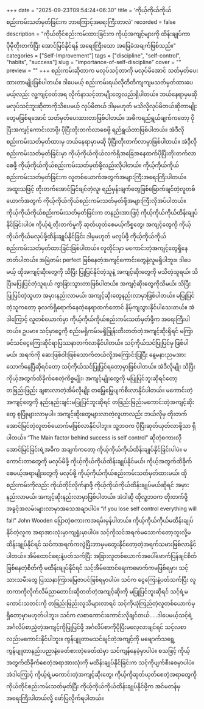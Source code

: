 +++
date = "2025-09-23T09:54:24+06:30"
title = 'ကိုယ့်ကိုယ်ကိုယ်စည်းကမ်းသတ်မှတ်ခြင်းက ဘာကြောင့်အရေးကြီးတာလဲ'
recorded = false
description = "ကိုယ်တိုင်စည်းကမ်းထားခြင်းက ကိုယ့်အကျင့်များကို ထိန်းချုပ်ကာ ပိုမိုတိုးတက်ပြီး အောင်မြင်နိုင်ရန် အရေးကြီးသော အခြေခံအချက်ဖြစ်သည်။"
categories = ["Self-Improvement"]
tags = ["discipline", "self-control", "habits", "success"]
slug = "importance-of-self-discipline"
cover = ""
preview = ""
+++
စည်းကမ်းဆိုတာက မလုပ်သင့်တာကို မလုပ်မိအောင် သတ်မှတ်ပေးထားတာမျိုးဖြစ်ပါတယ်။ ဒါပေမယ့် စည်းကမ်းရယ်လိုတိတိကျကျမသတ်မှတ်ထားပေမယ့်လည်း လူ့ကျင့်ဝတ်အရ လိုက်နာသင့်တာမျိုးတွေလည်းရှိပါတယ်။ ဘယ်နေရာမှမဆို မလုပ်သင့်ဘူးဆိုတာကိုသိပေမယ့် လုပ်မိတယ် ဒါမှမဟုတ် မသိလို့လုပ်မိတယ်ဆိုတာမျိုးတွေမဖြစ်ရအောင် သတ်မှတ်ပေးထားတာဖြစ်ပါတယ်။ အဓိကရည်ရွယ်ချက်ကတော့ ပိုပြီးအကျင့်ကောင်းလာဖို့၊ ပိုပြီးတိုးတက်လာစေဖို့ ရည်ရွယ်တာဖြစ်ပါတယ်။ အဲဒီလို စည်းကမ်းသတ်မှတ်ထားမှ ဘယ်နေရာမှာမဆို ပိုပြီးတိုးတက်လာမှာဖြစ်ပါတယ်။ အဲဒီ့လိုစည်းကမ်းသတ်မှတ်ခြင်းမှာ ကိုယ့်ကိုယ်ကိုယ်လက်ရှိအခြေအနေထက်ပိုပြီးတိုးတက်လာစေဖို့ ကိုယ့်ကိုယ်ကိုယ်စည်းကမ်းသတ်မှတ်ဖို့လည်းလိုပါတယ်။
ကိုယ့်ကိုယ်ကိုယ်စည်းကမ်းသတ်မှတ်ခြင်းက လူတစ်ယောက်အတွက်အများကြီးအရေးကြီးပါတယ်။ အထူးသဖြင့် တိုးတက်အောင်မြင်ချင်တဲ့လူ၊ ရည်မှန်းချက်တွေဖြစ်မြောက်ချင်တဲ့လူတစ်ယောက်အတွက် ကိုယ့်ကိုယ်ကိုယ်စည်းကမ်းသတ်မှတ်ဖို့အများကြီးလိုအပ်ပါတယ်။ ကိုယ့်ကိုယ်ကိုယ်စည်းကမ်းသတ်မှတ်ခြင်းက တနည်းအားဖြင့် ကိုယ့်ကိုယ်ကိုယ်ထိန်းချုပ်နိုင်ခြင်းပါပဲ။ ကိုယ့်ရဲ့တိုးတက်မှုကို ဆုတ်ယုတ်စေမယ့်ကိစ္စတွေ၊ အကျင့်တွေကို ကိုယ့်ကိုယ်ကိုယ်မလုပ်ဖို့ထိန်းချုပ်နိုင်ခြင်း ဒါမှမဟုတ် မလုပ်ဖို့ ကိုယ့်ကိုယ်ကိုယ်စည်းကမ်းသတ်မှတ်ထားခြင်းဖြစ်ပါတယ်။ လူတိုင်းမှာ မကောင်းတဲ့အကျင့်တွေရှိနေတတ်ပါတယ်။ အမြဲတမ်း perfect ဖြစ်နေတဲ့အကျင့်ကောင်းတွေနဲ့လူမရှိပါဘူး။ ဒါပေမယ့် ထိုအကျင့်ဆိုးတွေကို သိပြီး ပြုပြင်နိုင်တဲ့သူနဲ့ အကျင့်ဆိုးတွေကို မသိတဲ့သူရယ်၊ သိပြီးမပြုပြင်တဲ့သူရယ် ကွာခြားသွားတာဖြစ်ပါတယ်။
အကျင့်ဆိုးတွေကိုသိမယ်၊ သိပြီးပြုပြင်တဲ့သူဟာ အမှားနည်းလာမယ်၊ အကျင့်ဆိုးတွေနည်းလာမှာဖြစ်ပါတယ်။ မပြုပြင်တဲ့သူကတော့ ခုလက်ရှိရောက်နေတဲ့နေရာထက်တောင် နိမ့်ကျသွားနိုင်ပါသေးတယ်။ အဲဒါကြောင့် လူတစ်ယောက်မှာ ကိုယ့်ကိုယ်ကိုယ်စည်းကမ်းသတ်မှတ်ဖို့က အရေးကြီးပါတယ်။ ဥပမာ။ သင့်မှာငွေကို စည်းမရှိကမ်းမရှိဖြုန်းတီးတတ်တဲ့အကျင့်ဆိုးရှိရင် မကြာခင်သင်ငွေကြေးဆိုင်ရာပြဿနာတက်လာနိုင်ပါတယ်။ သင့်ကိုယ်သင်ပြုပြင်မှ ဖြစ်ပါမယ်၊ အရက်ကို ဆေးဖြစ်ဝါးဖြစ်သောက်တယ်လို့အကြောင်းပြပြီး နေ့မနားညမအားသောက်နေပြီဆိုရင်တော့ သင့်ကိုယ်သင်ပြုပြင်ရတော့မှာဖြစ်ပါတယ်။ အဲဒီလိုမျိုး သိပြီး ကိုယ့်အတွက်ထိခိုက်စေတဲ့ကိစ္စမျိုး၊ အကျင့်မျိုးတွေကို မပြုပြင်ဘူးဆိုရင်တော့ တဖြည်းဖြည်း ချစားလာတဲ့အိမ်လိုမျိုး တမြေ့မြေ့ပျက်စီးလာနိုင်ပါတယ်။ မကောင်းတဲ့အကျင့်တွေကို နည်းနည်းချင်းမပြုပြင်ဘူးဆိုရင် တဖြည်းဖြည်းမကောင်းတဲ့အကျင့်ဆိုးတွေ စုပြုံများလာမှပါ။ အကျင့်ဆိုးတွေများလာတဲ့လူဟာလည်း ဘယ်လိုမှ တိုးတက်အောင်မြင်တဲ့လူတစ်ယောက်မဖြစ်လာနိုင်ပါဘူး။ သူ့ဘဝက ပိုပြီးဆုတ်ယုတ်လာဖို့သာ ရှိပါတယ်။ “The Main factor behind success is self control” ဆိုတဲ့စကားလို အောင်မြင်ခြင်းရဲ့အဓိက အချက်ကတော့ ကိုယ့်ကိုယ်ကိုယ်ထိန်းချုပ်နိုင်ခြင်းပါပဲ။ မကောင်းတာတွေကို မလုပ်မိဖို့ ကိုယ့်ကိုယ်ကိုယ်ထိန်းချုပ်နိုင်မယ်၊ ကိုယ့်အတွက်ထိခိုက်စေမယ့်အရာမျိုးတွေကို မလုပ်ဖို့ ကိုယ့်ကိုယ်ကိုယ်စည်းကမ်းသတ်မှတ်ထားမယ်၊ ထိုစည်းကမ်းကိုလည်း ကိုယ်တိုင်လိုက်နာဖို့ ကိုယ့်ကိုယ်ကိုယ်ထိန်းချုပ်မယ်ဆိုရင် အမှားနည်းလာမယ်၊ အကျင့်ဆိုးနည်းလာမှာဖြစ်ပါတယ်။ အဲဒါဆို ထိုလူ့ဘဝက တိုးတက်ဖို့ အခွင့်အလမ်းများလာမှာအသေအချာပါပဲ။ “if you lose self control everything will fall” John Wooden ပြောတဲ့စကားကအရမ်းမှန်ပါတယ်။ ကိုယ့်ကိုယ်ကိုယ်မထိန်းချုပ်နိုင်တဲ့လူက အရာအားလုံးမှာကျရှုံးမှာပါပဲ။ သင့်ကိုသင်အရက်မသောက်တော့ဘူးလို့မထိန်းချုပ်နိုင်ရင် သင်ကအရက်ကလွဲပြီးဘာမှမတွေးနိုင်တော့တဲ့အရက်သမားဖြစ်လာနိုင်ပါတယ်။ အိမ်ထောင်ရေးနဲ့ပတ်သက်ပြီး အခြားလူတစ်ယောက်အပေါ်ဖောက်ပြန်ချင်စိတ်ဖြစ်နေတဲ့စိတ်ကို မထိန်းချုပ်နိုင်ရင် သင့်အိမ်ထောင်ရေးကမောက်ကမဖြစ်ရမှာ၊ သင့်သားသမီးတွေ ပြဿနာကြားမြေဇာပင်ဖြစ်ရမှာပါပဲ။ သင်က ငွေကြေးနဲ့ပတ်သက်ပြီး လူတကာကိုလိုက်လိမ်ညာတောင်းဆိုတတ်တဲ့အကျင့်ဆိုးကို မပြုပြင်ဘူးဆိုရင် သင့်ရဲ့မကောင်းသတင်းကို တဖြည်းဖြည်းလူသိများလာရင် သင့်ကိုယုံကြည်တဲ့လူတစ်ယောက်မှရှိတော့မှာမဟုတ်ပါဘူး။ သင်က လစာကောင်းကောင်းလိုချင်တယ်…..ဒါပေမယ့်သင့်ရဲ့အင်္ဂလိပ်စာညံ့တဲ့အကျင့်ကိုပြုပြင်ဖို့ အင်္ဂလိပ်စာကိုပိုပြီးမလေ့လာချင်ရင် သင့်လစာလည်းမကောင်းနိုင်ပါဘူး။ ကွန်ပျူတာမသင်ချင်တဲ့အကျင့်ကို မဖျောက်သရွေ့ ကွန်ပျူတာနည်းပညာနဲ့ခေတ်စားတဲ့ခေတ်ထဲမှာ သင်ကျန်နေခဲ့မှာပါပဲ။ စသဖြင့် ကိုယ့်အတွက်ထိခိုက်စေတဲ့အရာအားလုံးကို မထိန်းချုပ်နိုင်ခြင်းက သင့်ကိုပျက်စီးစေမှာပါပဲ။
အဲဒါကြောင့် ကိုယ့်ရဲ့မကောင်းတဲ့အကျင့်ဆိုးတွေ၊ ကိုယ့်ကိုဆုတ်ယုတ်စေတဲ့အရာတွေကို ကိုယ်တိုင်စည်းကမ်းသတ်မှတ်ပြီး ကိုယ့်ကိုယ်ကိုယ်ထိန်းချုပ်နိုင်ဖို့က အင်မတန်မှအရေးကြီးပါတယ်လို့ ဖော်ပြလိုက်ရပါတယ်။ 